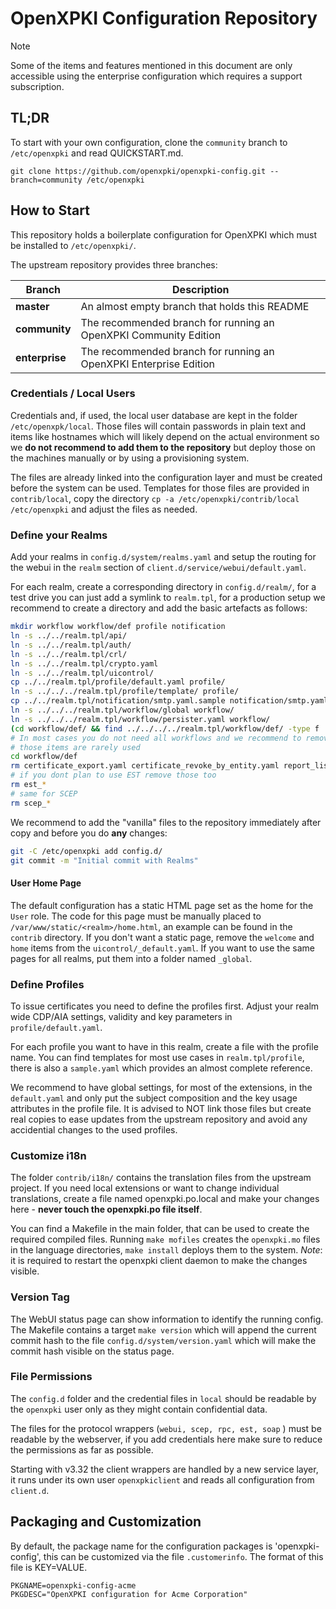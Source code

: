 # OpenXPKI Configuration Repository

> [!NOTE]
> Some of the items and features mentioned in this document are only accessible using the enterprise configuration which requires a support subscription.

## TL;DR

To start with your own configuration, clone the `community` branch to `/etc/openxpki` and read QUICKSTART.md.

	git clone https://github.com/openxpki/openxpki-config.git --branch=community /etc/openxpki

## How to Start

This repository holds a boilerplate configuration for OpenXPKI which must be installed to  `/etc/openxpki/`.

The upstream repository provides three branches:

| Branch         | Description                                                  |
| -------------- | ------------------------------------------------------------ |
| **master**     | An almost empty branch that holds this README                |
| **community**  | The recommended branch for running an OpenXPKI Community Edition |
| **enterprise** | The recommended branch for running an OpenXPKI Enterprise Edition |

### Credentials / Local Users

Credentials and, if used, the local user database are kept in the folder `/etc/openxpk/local`. Those files will contain passwords in plain text and items like hostnames which will likely depend on the actual environment so we **do not recommend to add them to the repository** but deploy those on the machines manually or by using a provisioning system.

The files are already linked into the configuration layer and must be created before the system can be used. Templates for those files are provided in `contrib/local`, copy the directory  `cp -a /etc/openxpki/contrib/local /etc/openxpki` and adjust the files as needed.

### Define your Realms

Add your realms in `config.d/system/realms.yaml` and setup the routing for the webui in the `realm` section of `client.d/service/webui/default.yaml`.

For each realm, create a corresponding directory in `config.d/realm/`, for a test drive you can just add a symlink to `realm.tpl`, for a production setup we recommend to create a directory and add the basic artefacts as follows:

```bash
mkdir workflow workflow/def profile notification
ln -s ../../realm.tpl/api/
ln -s ../../realm.tpl/auth/
ln -s ../../realm.tpl/crl/
ln -s ../../realm.tpl/crypto.yaml
ln -s ../../realm.tpl/uicontrol/
cp ../../realm.tpl/profile/default.yaml profile/
ln -s ../../../realm.tpl/profile/template/ profile/
cp ../../realm.tpl/notification/smtp.yaml.sample notification/smtp.yaml
ln -s ../../../realm.tpl/workflow/global workflow/
ln -s ../../../realm.tpl/workflow/persister.yaml workflow/
(cd workflow/def/ && find ../../../../realm.tpl/workflow/def/ -type f | xargs -L1 ln -s)
# In most cases you do not need all workflows and we recommend to remove them
# those items are rarely used
cd workflow/def
rm certificate_export.yaml certificate_revoke_by_entity.yaml report_list.yaml
# if you dont plan to use EST remove those too
rm est_*
# same for SCEP
rm scep_*
```

We recommend to add the "vanilla" files to the repository immediately after copy and before you do **any** changes:

```bash
git -C /etc/openxpki add config.d/
git commit -m "Initial commit with Realms"
```

#### User Home Page

The default configuration has a static HTML page set as the home for the `User` role. The code for this page must be manually placed to `/var/www/static/<realm>/home.html`, an example can be found in the `contrib` directory. If you don't want a static page, remove the `welcome` and `home` items from the `uicontrol/_default.yaml`. If you want to use the same pages for all realms, put them into a folder named `_global`.

### Define Profiles

To issue certificates you need to define the profiles first. Adjust your realm wide CDP/AIA settings, validity and key parameters in `profile/default.yaml`.

For each profile you want to have in this realm, create a file with the profile name. You can find templates for most use cases in `realm.tpl/profile`, there is also a `sample.yaml` which provides an almost complete reference.

We recommend to have global settings, for most of the extensions, in the `default.yaml` and only put the subject composition and the key usage attributes in the profile file. It is advised to NOT link those files but create real copies to ease updates from the upstream repository and avoid any accidential changes to the used profiles.

### Customize i18n

The folder `contrib/i18n/` contains the translation files from the upstream project. If you need local extensions or want to change individual translations, create a file named openxpki.po.local and make your changes here - **never touch the openxpki.po file itself**.

You can find a Makefile in the main folder, that can be used to create the required compiled files. Running `make mofiles` creates the `openxpki.mo` files in the language directories, `make install` deploys them to the system. *Note*: it is required to restart the openxpki client daemon to make the changes visible.

### Version Tag

The WebUI status page can show information to identify the running config. The Makefile contains a target `make version` which will append the current commit hash to the file `config.d/system/version.yaml` which will make the commit hash visible on the status page.

### File Permissions

The `config.d` folder and the credential files in `local` should be readable by the `openxpki` user only as they might contain confidential data.

The files for the protocol wrappers (`webui, scep, rpc, est, soap` ) must be readable by the webserver, if you add credentials here make sure to reduce the permissions as far as possible.

Starting with v3.32 the client wrappers are handled by a new service layer, it runs under its own user `openxpkiclient` and reads all configuration from `client.d`.

## Packaging and Customization

By default, the package name for the configuration packages is 'openxpki-config', this can be customized  via the file `.customerinfo`. The format of this file is KEY=VALUE.

    PKGNAME=openxpki-config-acme
    PKGDESC="OpenXPKI configuration for Acme Corporation"

